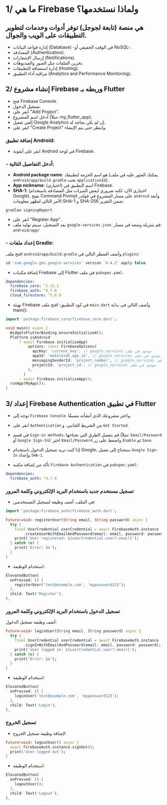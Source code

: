 # 1/ ما هي Firebase ولماذا نستخدمها؟
## هي منصة (تابعة لجوجل) توفر أدوات وخدمات لتطوير التطبيقات على الويب والجوال.

- إدارة قواعد البيانات (Database) -في الوقت الحقيقي أو NoSQL-.
- المصادقة (Authentication).
- إرسال الإشعارات (Notifications).
- تخزين الملفات مثل الصور والفيديوهات.
- إدارة استضافة التطبيقات (Hosting).
- مراقبة أداء التطبيق (Analytics and Performance Monitoring).

## 2/ إنشاء مشروع Firebase وربطه بـ Flutter
- فتح Firebase Console.
- تسجيل الدخول.
- انقر على "Add Project".
- أدخل اسم المشروع (مثلاً: my_flutter_app).
- إلغي تفعيل Google Analytics إن لم تكن بحاجة له.
- انقر على "Create Project" وانتظر حتى يتم الإنشاء.
  
### إضافة تطبيق Android:
- انقر على أيقونة Android في لوحة Firebase.
### - أدخل التفاصيل التالية:
- **Android package name**: هو اسم الحزمة لتطبيقك (يمكنك العثور عليه في ملف `android/app/build.gradle` تحت `applicationId`).
- **App nickname**: (اختياري) اسم التطبيق في Firebase.
- **SHA-1**: (اختياري الآن، لكنه ضروري لبعض الميزات مثل المصادقة باستخدام Google).
  نفتح Command Prompt على مسار المشروع في فولدر `android` وأنفذ الأمر التالي لتظهر معلومات SHA-1 و SHA-256 ضمن التقرير:
 ```
gradlew signingReport
```
- انقر على "Register App".
- بعد التسجيل، سيتم توليد ملف `google-services.json`. قم بتنزيله وضعه في مسار: `android/app/`
### - إعداد ملفات Gradle:
افتح ملف `android/app/build.gradle` وأضف السطر التالي في `plugins`:
```gradle
id 'com.google.gms.google-services' version '4.4.2' apply false
```

- إضافة مكتبات Firebase إلى Flutter في ملف `pubspec.yaml`.

```yaml
dependencies:
  firebase_core: ^2.15.1
  firebase_auth: ^4.7.0
  cloud_firestore: ^5.8.0
```

- تهيئة Firebase في كود التطبيق: افتح ملف `main.dart` وأضف التالي في بداية main():

```dart
import 'package:firebase_core/firebase_core.dart';

void main() async {
  WidgetsFlutterBinding.ensureInitialized();
  Platform.isAndroid
      ? await Firebase.initializeApp(
          options: const FirebaseOptions(
            apiKey: 'current_key', // google_services موجود في ملف  
            appId: 'mobilesdk_app_id', // google_services موجود في ملف  
            messagingSenderId: 'project_number', // google_services موجود في ملف  
            projectId: 'project_id', // google_services موجود في ملف  
          ),
        )
      : await Firebase.initializeApp();
  runApp(MyApp());
}
```
## 3/ إعداد Firebase Authentication في تطبيق Flutter
- توجه إلى `Firebase Console`. واختر مشروعك الذي أنشأته مسبقًا.
- انقر على `Authentication` من الشريط الجانبي. و `Get Started`.
- في قسم `Sign-in methods`، قم بتفعيل الطرق التي تحتاجها (مثلاً: `Email/Password` أو `Google Sign-In`):
اختر `Email/Password` واضغط على زر `Enable` ثم `Save`.
- إذا كنت تريد تسجيل الدخول باستخدام Google، ستحتاج إلى تفعيل `Google Sign-In` وإعداد `SHA-1`.

- تأكد من إضافة مكتبة `Firebase Authentication` في `pubspec.yaml`:
```yaml
dependencies:
  firebase_auth: ^4.7.0
```

### تسجيل مستخدم جديد باستخدام البريد الإلكتروني وكلمة المرور
- في الملف، أضف وظيفة لتسجيل المستخدمين:

```dart
import 'package:firebase_auth/firebase_auth.dart';

Future<void> registerUser(String email, String password) async {
  try {
    final UserCredential userCredential = await FirebaseAuth.instance
        .createUserWithEmailAndPassword(email: email, password: password);
    print('User registered: ${userCredential.user?.email}');
  } catch (e) {
    print('Error: $e');
  }
}
```
- استخدام الوظيفة:
```dart
ElevatedButton(
  onPressed: () {
    registerUser('test@example.com', 'mypassword123');
  },
  child: Text('Register'),
),
```
### تسجيل الدخول باستخدام البريد الإلكتروني وكلمة المرور
أضف وظيفة تسجيل الدخول:
```dart
Future<void> loginUser(String email, String password) async {
  try {
    final UserCredential userCredential = await FirebaseAuth.instance
        .signInWithEmailAndPassword(email: email, password: password);
    print('User logged in: ${userCredential.user?.email}');
  } catch (e) {
    print('Error: $e');
  }
}
```
- استخدام الوظيفة:
```dart
ElevatedButton(
  onPressed: () {
    loginUser('test@example.com', 'mypassword123');
  },
  child: Text('Login'),
),
```
### تسجيل الخروج
- لإضافة وظيفة تسجيل الخروج:
```dart
Future<void> logoutUser() async {
  await FirebaseAuth.instance.signOut();
  print('User logged out');
}
```
- استخدام الوظيفة:
```dart
ElevatedButton(
  onPressed: () {
    logoutUser();
  },
  child: Text('Logout'),
),
```
